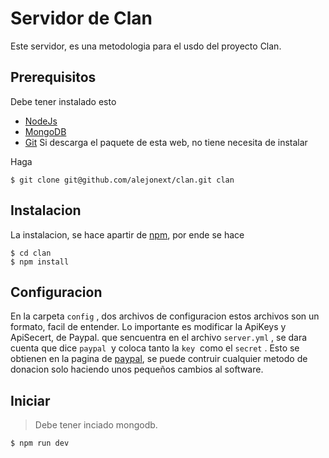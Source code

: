 # Servidor de Clan

Este servidor, es una metodologia para el usdo del proyecto Clan.

## Prerequisitos

Debe tener instalado esto

* [NodeJs](http://NodeJs.org)
* [MongoDB](http://mongodb.org)
* [Git](http://gitscrm.org) Si descarga el paquete de esta web, no tiene necesita de instalar

Haga

	$ git clone git@github.com/alejonext/clan.git clan

## Instalacion

La instalacion, se hace apartir de [npm](http://npmjs.org), por ende se hace

	$ cd clan
	$ npm install

## Configuracion

En la carpeta `config` , dos archivos de configuracion estos archivos son un formato, facil de entender. Lo importante es modificar la ApiKeys y ApiSecert, de Paypal. que sencuentra en el archivo `server.yml` , se dara cuenta que dice `paypal`  y coloca tanto la `key`  como el `secret` . Esto se obtienen en la pagina de [paypal](https://developer.paypal.com/), se puede contruir cualquier metodo de donacion solo haciendo unos pequeños cambios al software.

## Iniciar
	
> Debe tener inciado mongodb.


	$ npm run dev

